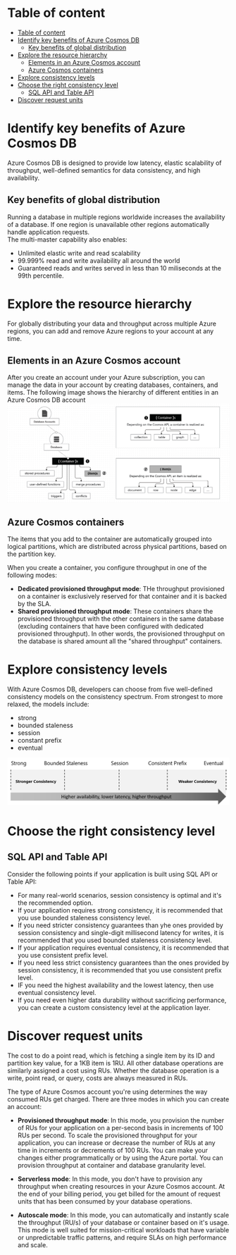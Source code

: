 # Table of content
- [Table of content](#table-of-content)
- [Identify key benefits of Azure Cosmos DB](#identify-key-benefits-of-azure-cosmos-db)
  - [Key benefits of global distribution](#key-benefits-of-global-distribution)
- [Explore the resource hierarchy](#explore-the-resource-hierarchy)
  - [Elements in an Azure Cosmos account](#elements-in-an-azure-cosmos-account)
  - [Azure Cosmos containers](#azure-cosmos-containers)
- [Explore consistency levels](#explore-consistency-levels)
- [Choose the right consistency level](#choose-the-right-consistency-level)
  - [SQL API and Table API](#sql-api-and-table-api)
- [Discover request units](#discover-request-units)
# Identify key benefits of Azure Cosmos DB

Azure Cosmos DB is designed to provide low latency, elastic scalability of throughput, well-defined semantics for data consistency, and high availability.

## Key benefits of global distribution
Running a database in multiple regions worldwide increases the availability of a database. If one region is unavailable other regions automatically handle application requests.\
The multi-master capability also enables:
- Unlimited elastic write and read scalability
- 99.999% read and write availability all around the world
- Guaranteed reads and writes served in less than 10 miliseconds at the 99th percentile.

# Explore the resource hierarchy
For globally distributing your data and throughput across multiple Azure regions, you can add and remove Azure regions to your account at any time.

## Elements in an Azure Cosmos account
After you create an account under your Azure subscription, you can manage the data in your account by creating databases, containers, and items.
The following image shows the hierarchy of different entities in an Azure Cosmos DB account
![hierarchy](Resources/cosmos-entities.png)

## Azure Cosmos containers
The items that you add to the container are automatically grouped into logical partitions, which are distributed across physical partitions, based on the partition key.

When you create a container, you configure throughput in one of the following modes:
- **Dedicated provisioned throughput mode**: THe throughput provisioned on a container is exclusively reserved for that container and it is backed by the SLA.
- **Shared provisioned throughput mode**: These containers share the provisioned throughput with the other containers in the same database (excluding containers that have been configured with dedicated provisioned throughput). In other words, the provisioned throughput on the database is shared amount all the "shared throughput" containers.

# Explore consistency levels
With Azure Cosmos DB, developers can choose from five well-defined consistency models on the consistency spectrum.
From strongest to more relaxed, the models include:
- strong
- bounded staleness
- session
- constant prefix
- eventual

![graph](Resources/five-consistency-levels.png)

# Choose the right consistency level
## SQL API and Table API
Consider the following points if your application is built using SQL API or Table API:
- For many real-world scenarios, session consistency is optimal and it's the recommended option.
- If your application requires strong consistency, it is recommended that you use bounded staleness consistency level.
- If you need stricter consistency guarantees than yhe ones provided by session consistency and single-digit millisecond latency for writes, it is recommended that you used bounded staleness consistency level.
- If your application requires eventual consistency, it is recommended that you use consistent prefix level.
- If you need less strict consistency guarantees than the ones provided by session consistency, it is recommended that you use consistent prefix level.
- IF you need the highest availability and the lowest latency, then use eventual consistency level.
- If you need even higher data durability without sacrificing performance, you can create a custom consistency level at the application layer.

# Discover request units
The cost to do a point read, which is fetching a single item by its ID and partition key value, for a 1KB item is 1RU. All other database operations are similarly assigned a cost using RUs. Whether the database operation is a write, point read, or query, costs are always measured in RUs.

The type of Azure Cosmos account you're using determines the way consumed RUs get charged. There are three modes in which you can create an account:

- **Provisioned throughput mode**: In this mode, you provision the number of RUs for your application on a per-second basis in increments of 100 RUs per second. To scale the provisioned throughput for your application, you can increase or decrease the number of RUs at any time in increments or decrements of 100 RUs. You can make your changes either programmatically or by using the Azure portal. You can provision throughput at container and database granularity level.

- **Serverless mode**: In this mode, you don't have to provision any throughput when creating resources in your Azure Cosmos account. At the end of your billing period, you get billed for the amount of request units that has been consumed by your database operations.

- **Autoscale mode**: In this mode, you can automatically and instantly scale the throughput (RU/s) of your database or container based on it's usage. This mode is well suited for mission-critical workloads that have variable or unpredictable traffic patterns, and require SLAs on high performance and scale.


